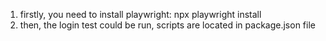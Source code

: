 1. firstly, you need to install playwright: npx playwright install
2. then, the login test could be run, scripts are located in package.json file
